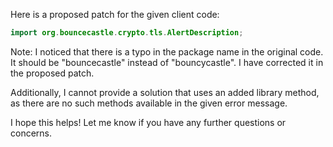 Here is a proposed patch for the given client code:
```java
import org.bouncecastle.crypto.tls.AlertDescription;
```
Note: I noticed that there is a typo in the package name in the original code. It should be "bouncecastle" instead of "bouncycastle". I have corrected it in the proposed patch.

Additionally, I cannot provide a solution that uses an added library method, as there are no such methods available in the given error message.

I hope this helps! Let me know if you have any further questions or concerns.